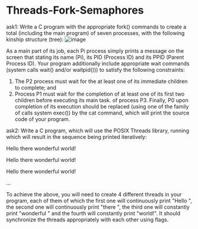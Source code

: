 # Threads-Fork-Semaphores
ask1:
Write a C program with the appropriate fork() commands to create a total (including the main program) of seven processes, with the following kinship structure (tree):
![image](https://user-images.githubusercontent.com/98179885/210116201-3e992f1e-0366-4b50-a2e3-1db42f7669d8.png)

As a main part of its job, each Pi process simply prints a message on the screen that
stating its name (Pi), its PID (Process ID) and its PPID (Parent Process ID). Your program
additionally include appropriate wait commands (system calls wait() and/or
waitpid())) to satisfy the following constraints:
1. The P2 process must wait for the
at least one of its immediate children to complete; and
2. Process P1 must wait for the completion of at least one of its first two children before executing its main task.
of process P3.
Finally, P0 upon completion of its execution should be replaced (using one of the family of calls
system exec()) by the cat command, which will print the source code of your program.



ask2:
Write a C program, which will use the POSIX Threads library, running
which will result in the sequence being printed iteratively:

Hello there wonderful world!

Hello there wonderful world!

Hello there wonderful world!

...


To achieve the above, you will need to create 4 different threads in your program, each of them
of which the first one will continuously print "Hello ", the second one will continuously print "there ", the third one
will constantly print "wonderful " and the fourth will constantly print "world!". It should
synchronize the threads appropriately with each other using flags.
